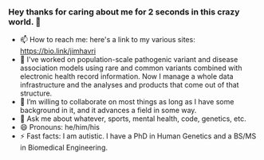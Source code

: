 ### Hey thanks for caring about me for 2 seconds in this crazy world. 👋
- 📫 How to reach me: here's a link to my various sites: https://bio.link/jimhavri
- 🔭 I've worked on population-scale pathogenic variant and disease association models using rare and common variants combined with electronic health record information.  Now I manage a whole data infrastructure and the analyses and products that come out of that structure.
- 👯 I’m willing to collaborate on most things as long as I have some background in it, and it advances a field in some way.
- 💬 Ask me about whatever, sports, mental health, code, genetics, etc.
- 😄 Pronouns: he/him/his
- ⚡ Fast facts: I am autistic. I have a PhD in Human Genetics and a BS/MS in Biomedical Engineering.

<!--
**jimhavrilla/jimhavrilla** is a ✨ _special_ ✨ repository because its `README.md` (this file) appears on your GitHub profile.
-->
